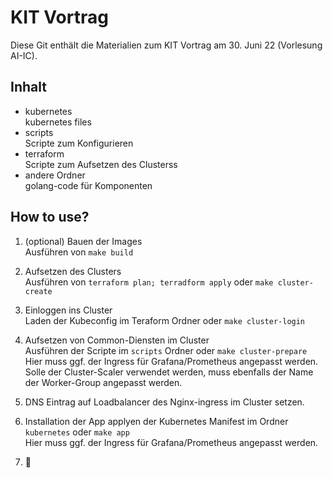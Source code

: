 # KIT Vortrag

Diese Git enthält die Materialien zum KIT Vortrag am 30. Juni 22 (Vorlesung AI-IC).

## Inhalt

- kubernetes\
  kubernetes files
- scripts\
  Scripte zum Konfigurieren
- terraform \
  Scripte zum Aufsetzen des Clusterss
- andere Ordner\
  golang-code für Komponenten

## How to use?

1. (optional) Bauen der Images\
   Ausführen von `make build`

1. Aufsetzen des Clusters\
   Ausführen von `terraform plan; terradform apply` oder `make cluster-create`

1. Einloggen ins Cluster\
   Laden der Kubeconfig im Teraform Ordner oder `make cluster-login`

1. Aufsetzen von Common-Diensten im Cluster\
   Ausführen der Scripte im `scripts` Ordner oder `make cluster-prepare`\
   Hier muss ggf. der Ingress für Grafana/Prometheus angepasst werden.\
   Solle der Cluster-Scaler verwendet werden, muss ebenfalls der Name der Worker-Group angepasst werden.

1. DNS Eintrag auf Loadbalancer des Nginx-ingress im Cluster setzen.

1. Installation der App
   applyen der Kubernetes Manifest im Ordner `kubernetes` oder `make app`\
   Hier muss ggf. der Ingress für Grafana/Prometheus angepasst werden.

1. 🎉

